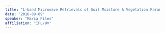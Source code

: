 ```yaml
---
title: "L-band Microwave Retrievals of Soil Moisture & Vegetation Parameters"
date: "2016-09-09"
speaker: "Maria Piles"
affiliation: "IPL/UV"
---
```

